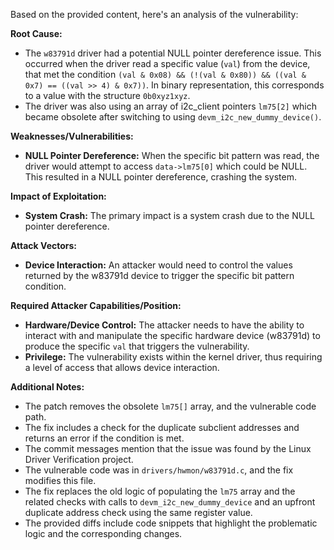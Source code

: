Based on the provided content, here's an analysis of the vulnerability:

**Root Cause:**

- The `w83791d` driver had a potential NULL pointer dereference issue. This occurred when the driver read a specific value (`val`) from the device, that met the condition `(val & 0x08) && (!(val & 0x80)) && ((val & 0x7) == ((val >> 4) & 0x7))`. In binary representation, this corresponds to a value with the structure `0b0xyz1xyz`.
- The driver was also using an array of i2c\_client pointers `lm75[2]` which became obsolete after switching to using `devm_i2c_new_dummy_device()`.

**Weaknesses/Vulnerabilities:**

- **NULL Pointer Dereference:** When the specific bit pattern was read, the driver would attempt to access `data->lm75[0]` which could be NULL. This resulted in a NULL pointer dereference, crashing the system.

**Impact of Exploitation:**

- **System Crash:** The primary impact is a system crash due to the NULL pointer dereference.

**Attack Vectors:**

- **Device Interaction:** An attacker would need to control the values returned by the w83791d device to trigger the specific bit pattern condition.

**Required Attacker Capabilities/Position:**

- **Hardware/Device Control:** The attacker needs to have the ability to interact with and manipulate the specific hardware device (w83791d) to produce the specific `val` that triggers the vulnerability.
- **Privilege:** The vulnerability exists within the kernel driver, thus requiring a level of access that allows device interaction.

**Additional Notes:**

- The patch removes the obsolete `lm75[]` array, and the vulnerable code path.
- The fix includes a check for the duplicate subclient addresses and returns an error if the condition is met.
- The commit messages mention that the issue was found by the Linux Driver Verification project.
- The vulnerable code was in `drivers/hwmon/w83791d.c`, and the fix modifies this file.
- The fix replaces the old logic of populating the `lm75` array and the related checks with calls to `devm_i2c_new_dummy_device` and an upfront duplicate address check using the same register value.
- The provided diffs include code snippets that highlight the problematic logic and the corresponding changes.